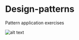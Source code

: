 # Design-patterns
Pattern application exercises





![alt text](https://github.com/Milfist/Docs/blob/master/milfist.JPG)